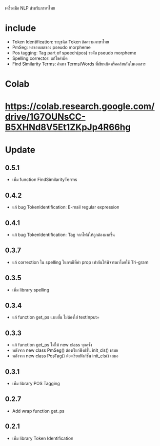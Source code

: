 เครื่องมือ NLP สำหรับภาษาไทย
# include
* Token Identification: ระบุชนิด Token ข้อความภาษาไทย
* PmSeg: หาขอบเขตของ pseudo morpheme 
* Pos tagging: Tag part of speech(pos) ระดับ pseudo morpheme
* Spelling corrector: แก้ไขคำผิด
* Find Similarity Terms: ค้นหา Terms/Words ที่เขียนผิดหรือคล้ายกันในเอกสาร
# Colab
https://colab.research.google.com/drive/1G7OUNsCC-B5XHNd8V5Et1ZKpJp4R66hg
================================================================================
# Update
## 0.5.1
* เพิ่ม function FindSimilarityTerms
## 0.4.2
* แก้ bug TokenIdentification: E-mail regular expression 
## 0.4.1
* แก้ bug TokenIdentification: Tag จากไฟล์ให้ถูกต้องมากขึ้น
## 0.3.7
* แก้ correction ใน spelling ในกรณีที่ค่า prop เท่ากันให้พิจารณาโดยใช้ Tri-gram
## 0.3.5
* เพิ่ม library spelling
## 0.3.4
* แก้ function get_ps แบบสั้น ไม่ต้องใส่ textInput=
## 0.3.3
* แก้ function get_ps ไม่ให้ new class ทุกครั้ง
* หลังจาก new class PmSeg() ต้องเรียกฟังก์ชั่น init_cls() เสมอ
* หลังจาก new class PosTag() ต้องเรียกฟังก์ชั่น init_cls() เสมอ
## 0.3.1
* เพิ่ม library POS Tagging
## 0.2.7
* Add wrap function get_ps
## 0.2.1
* เพิ่ม library Token Identification
